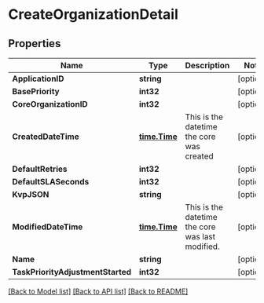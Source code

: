 # CreateOrganizationDetail

## Properties

Name | Type | Description | Notes
------------ | ------------- | ------------- | -------------
**ApplicationID** | **string** |  | [optional] 
**BasePriority** | **int32** |  | [optional] 
**CoreOrganizationID** | **int32** |  | [optional] 
**CreatedDateTime** | [**time.Time**](time.Time.md) | This is the datetime the core was created | [optional] 
**DefaultRetries** | **int32** |  | [optional] 
**DefaultSLASeconds** | **int32** |  | [optional] 
**KvpJSON** | **string** |  | [optional] 
**ModifiedDateTime** | [**time.Time**](time.Time.md) | This is the datetime the core was last modified. | [optional] 
**Name** | **string** |  | [optional] 
**TaskPriorityAdjustmentStarted** | **int32** |  | [optional] 

[[Back to Model list]](../README.md#documentation-for-models) [[Back to API list]](../README.md#documentation-for-api-endpoints) [[Back to README]](../README.md)


